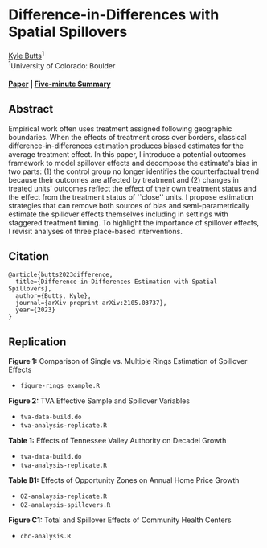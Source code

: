 # Difference-in-Differences with Spatial Spillovers

[Kyle Butts](https://www.kylebutts.com/)<sup>1</sup>
<br>
<sup>1</sup>University of Colorado: Boulder

#### [Paper](https://arxiv.org/abs/2105.03737) | [Five-minute Summary](https://www.kylebutts.com/papers/spatial-spillovers/)


## Abstract

Empirical work often uses treatment assigned following geographic boundaries. When the effects of treatment cross over borders, classical difference-in-differences estimation produces biased estimates for the average treatment effect. In this paper, I introduce a potential outcomes framework to model spillover effects and decompose the estimate's bias in two parts: (1) the control group no longer identifies the counterfactual trend because their outcomes are affected by treatment and (2) changes in treated units' outcomes reflect the effect of their own treatment status and the effect from the treatment status of ``close'' units. I propose estimation strategies that can remove both sources of bias and semi-parametrically estimate the spillover effects themselves including in settings with staggered treatment timing. To highlight the importance of spillover effects, I revisit analyses of three place-based interventions.


## Citation

```
@article{butts2023difference,
  title={Difference-in-Differences Estimation with Spatial Spillovers},
  author={Butts, Kyle},
  journal={arXiv preprint arXiv:2105.03737},
  year={2023}
}
```


## Replication

**Figure 1:** Comparison of Single vs. Multiple Rings Estimation of Spillover Effects

- `figure-rings_example.R`

**Figure 2:** TVA Effective Sample and Spillover Variables

- `tva-data-build.do`
- `tva-analysis-replicate.R`

**Table 1:** Effects of Tennessee Valley Authority on Decadel Growth

- `tva-data-build.do`
- `tva-analysis-replicate.R`

**Table B1:** Effects of Opportunity Zones on Annual Home Price Growth

- `OZ-analaysis-replicate.R`
- `OZ-analaysis-spillovers.R`

**Figure C1:** Total and Spillover Effects of Community Health Centers

- `chc-analysis.R`


